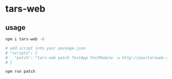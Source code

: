 # tars-web

## usage

```bash
npm i tars-web -D

# add script into your package.json
# "scripts": {
#   "patch": "tars-web patch TestApp TestModule -u http://yourtarsweb.com"
# }

npm run patch
```
